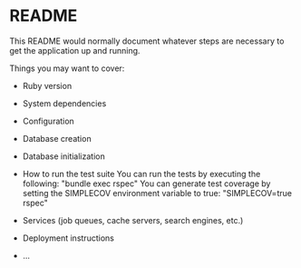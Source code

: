 # README

This README would normally document whatever steps are necessary to get the
application up and running.

Things you may want to cover:

* Ruby version

* System dependencies

* Configuration

* Database creation

* Database initialization

* How to run the test suite
You can run the tests by executing the following: "bundle exec rspec"
You can generate test coverage by setting the SIMPLECOV environment variable to true: "SIMPLECOV=true rspec"
* Services (job queues, cache servers, search engines, etc.)

* Deployment instructions

* ...
